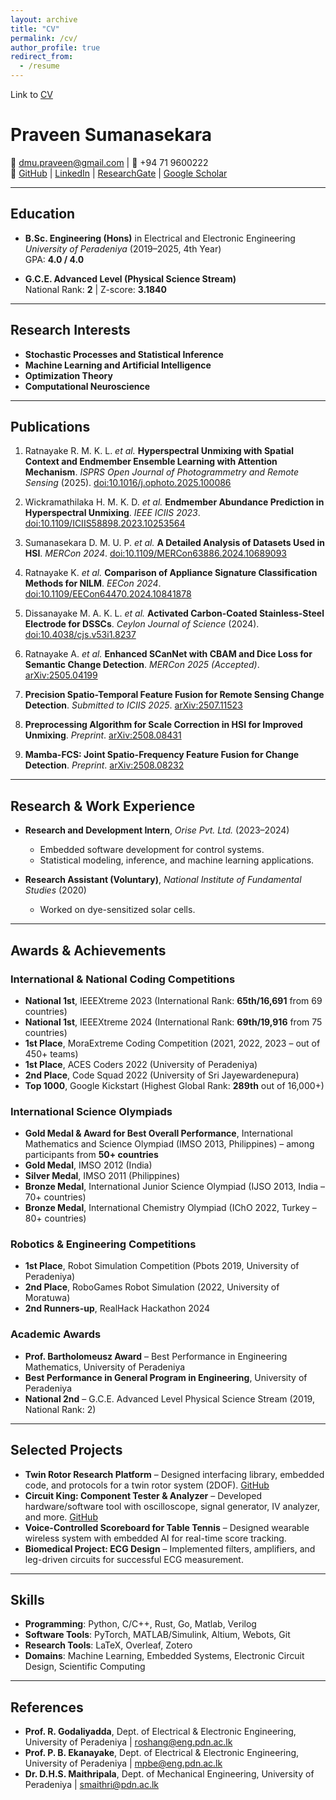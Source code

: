 ```yaml
---
layout: archive
title: "CV"
permalink: /cv/
author_profile: true
redirect_from:
  - /resume
---
```


Link to [CV](https://dmupraveen.github.io/files/Praveen_Sumanasekara_CV.pdf)

# Praveen Sumanasekara  
📧 dmu.praveen@gmail.com | 📱 +94 71 9600222  
🔗 [GitHub](https://github.com/DMUPraveen) | [LinkedIn](https://www.linkedin.com/in/dmupraveen) | [ResearchGate](https://www.researchgate.net/profile/Praveen-Sumanasekara) | [Google Scholar](https://scholar.google.com/citations?user=zYXh3WoAAAAJ&hl=en)

---

## Education  
- **B.Sc. Engineering (Hons)** in Electrical and Electronic Engineering  
  *University of Peradeniya* (2019–2025, 4th Year)  
  GPA: **4.0 / 4.0**  

- **G.C.E. Advanced Level (Physical Science Stream)**  
  National Rank: **2** | Z-score: **3.1840**  

---

## Research Interests  
- **Stochastic Processes and Statistical Inference**  
- **Machine Learning and Artificial Intelligence**  
- **Optimization Theory**  
- **Computational Neuroscience**  
---

## Publications  
1. Ratnayake R. M. K. L. *et al.* **Hyperspectral Unmixing with Spatial Context and Endmember Ensemble Learning with Attention Mechanism**. *ISPRS Open Journal of Photogrammetry and Remote Sensing* (2025). [doi:10.1016/j.ophoto.2025.100086](https://doi.org/10.1016/j.ophoto.2025.100086)  

2. Wickramathilaka H. M. K. D. *et al.* **Endmember Abundance Prediction in Hyperspectral Unmixing**. *IEEE ICIIS 2023*. [doi:10.1109/ICIIS58898.2023.10253564](https://doi.org/10.1109/ICIIS58898.2023.10253564)  

3. Sumanasekara D. M. U. P. *et al.* **A Detailed Analysis of Datasets Used in HSI**. *MERCon 2024*. [doi:10.1109/MERCon63886.2024.10689093](https://doi.org/10.1109/MERCon63886.2024.10689093)  

4. Ratnayake K. *et al.* **Comparison of Appliance Signature Classification Methods for NILM**. *EECon 2024*. [doi:10.1109/EECon64470.2024.10841878](https://doi.org/10.1109/EECon64470.2024.10841878)  

5. Dissanayake M. A. K. L. *et al.* **Activated Carbon-Coated Stainless-Steel Electrode for DSSCs**. *Ceylon Journal of Science* (2024). [doi:10.4038/cjs.v53i1.8237](http://dx.doi.org/10.4038/cjs.v53i1.8237)  

6. Ratnayake A. *et al.* **Enhanced SCanNet with CBAM and Dice Loss for Semantic Change Detection**. *MERCon 2025 (Accepted)*. [arXiv:2505.04199](http://dx.doi.org/10.48550/arxiv.2505.04199)  

7. **Precision Spatio-Temporal Feature Fusion for Remote Sensing Change Detection**. *Submitted to ICIIS 2025*. [arXiv:2507.11523](https://arxiv.org/abs/2507.11523)  

8. **Preprocessing Algorithm for Scale Correction in HSI for Improved Unmixing**. *Preprint*. [arXiv:2508.08431](https://arxiv.org/abs/2508.08431)  

9. **Mamba-FCS: Joint Spatio-Frequency Feature Fusion for Change Detection**. *Preprint*. [arXiv:2508.08232](https://arxiv.org/abs/2508.08232)  

---

## Research & Work Experience  
- **Research and Development Intern**, *Orise Pvt. Ltd.* (2023–2024)  
  - Embedded software development for control systems.  
  - Statistical modeling, inference, and machine learning applications.  

- **Research Assistant (Voluntary)**, *National Institute of Fundamental Studies* (2020)  
  - Worked on dye-sensitized solar cells.  

---

## Awards & Achievements  

### International & National Coding Competitions  
- **National 1st**, IEEEXtreme 2023 (International Rank: **65th/16,691** from 69 countries)  
- **National 1st**, IEEEXtreme 2024 (International Rank: **69th/19,916** from 75 countries)  
- **1st Place**, MoraExtreme Coding Competition (2021, 2022, 2023 – out of 450+ teams)  
- **1st Place**, ACES Coders 2022 (University of Peradeniya)  
- **2nd Place**, Code Squad 2022 (University of Sri Jayewardenepura)  
- **Top 1000**, Google Kickstart (Highest Global Rank: **289th** out of 16,000+)  

### International Science Olympiads  
- **Gold Medal & Award for Best Overall Performance**, International Mathematics and Science Olympiad (IMSO 2013, Philippines) – among participants from **50+ countries**  
- **Gold Medal**, IMSO 2012 (India)  
- **Silver Medal**, IMSO 2011 (Philippines)  
- **Bronze Medal**, International Junior Science Olympiad (IJSO 2013, India – 70+ countries)  
- **Bronze Medal**, International Chemistry Olympiad (IChO 2022, Turkey – 80+ countries)  

### Robotics & Engineering Competitions  
- **1st Place**, Robot Simulation Competition (Pbots 2019, University of Peradeniya)  
- **2nd Place**, RoboGames Robot Simulation (2022, University of Moratuwa)  
- **2nd Runners-up**, RealHack Hackathon 2024  

### Academic Awards  
- **Prof. Bartholomeusz Award** – Best Performance in Engineering Mathematics, University of Peradeniya  
- **Best Performance in General Program in Engineering**, University of Peradeniya  
- **National 2nd** – G.C.E. Advanced Level Physical Science Stream (2019, National Rank: 2)  

---
## Selected Projects  
- **Twin Rotor Research Platform** – Designed interfacing library, embedded code, and protocols for a twin rotor system (2DOF). [GitHub](https://github.com/Orise-Innovations/Twin_Rotor_Research_Platform)  
- **Circuit King: Component Tester & Analyzer** – Developed hardware/software tool with oscilloscope, signal generator, IV analyzer, and more. [GitHub](https://github.com/DMUPraveen/Component_Tester_App.git)  
- **Voice-Controlled Scoreboard for Table Tennis** – Designed wearable wireless system with embedded AI for real-time score tracking.  
- **Biomedical Project: ECG Design** – Implemented filters, amplifiers, and leg-driven circuits for successful ECG measurement.  

---

## Skills  
- **Programming**: Python, C/C++, Rust, Go, Matlab, Verilog  
- **Software Tools**: PyTorch, MATLAB/Simulink, Altium, Webots, Git  
- **Research Tools**: LaTeX, Overleaf, Zotero  
- **Domains**: Machine Learning, Embedded Systems, Electronic Circuit Design, Scientific Computing  

---


## References  
- **Prof. R. Godaliyadda**, Dept. of Electrical & Electronic Engineering, University of Peradeniya | roshang@eng.pdn.ac.lk  
- **Prof. P. B. Ekanayake**, Dept. of Electrical & Electronic Engineering, University of Peradeniya | mpbe@eng.pdn.ac.lk  
- **Dr. D.H.S. Maithripala**, Dept. of Mechanical Engineering, University of Peradeniya | smaithri@pdn.ac.lk  
